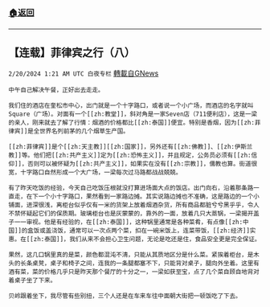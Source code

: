 ###  [:house:返回](README.md)
---


## 【连载】菲律宾之行（八）
`2/20/2024 1:21 AM UTC 白夜专栏` [轉載自GNews](https://gnews.org/articles/2324042)




    中午自己解决午餐，正好出去走走。

    我们住的酒店在奎松市中心，出门就是一个十字路口，或者说一个小广场，而酒店的名字就叫Square（广场）。对面有一个[[zh:教堂]]，斜对角是一家Seven店（711便利店），这是一梁的亲人，刚来就去了解了行情：烟酒的价格都比[[zh:泰国]]便宜。特别是香烟，因为[[zh:菲律宾]]是全世界名列前茅的几个烟草生产国。

    [[zh:菲律宾]]是个[[zh:天主教]][[zh:国家]]，另外还有[[zh:佛教]]、[[zh:伊斯兰教]]等。他们把[[zh:共产主义]]定为[[zh:恐怖主义]]，并且规定，公务员必须有[[zh:信仰]]，否则可以被怀疑为[[zh:共产主义]]，如果实在没有[[zh:宗教]]，儒教也算。街道很宽，十字路口自然形成一个大广场，一梁每次过马路都战战兢兢。

    有了昨天吃饭的经验，今天自己吃饭压根就没打算进场面大点的饭店。出门向右，沿着那条路一直走，在下一个小十字路口，果然看到一家路边摊。其实说路边摊也不准确，这是路边的一个小铺面，进深很浅，离柜台似乎仅有一米的货架上放着烟酒杂货，所有商品都脏兮兮黑乎乎，令人不禁怀疑起它们的保质期。玻璃柜台也是灰蒙蒙的，靠外的一面，放着几只大蒸锅，一梁揭开盖子一一审视。他是有经验的，在[[zh:泰国]]，这种锅里通常是各种菜肴，有点像[[zh:中国]]的盒饭或盖浇饭，通常可以一次点两个菜，扣在一碗米饭上，连菜带饭，[[zh:经济]]实惠。在[[zh:泰国]]，我们从来不会担心卫生问题，无论是吃还是住，食品安全更是完全保证。

    果然，这几口锅里真的是菜，颜色都混沌不清，只能从其质地区分是什么菜。紧挨着柜台，是木头的长条桌凳，桌子和椅子之间，连我的一条腿都塞不下，只能背对桌子，腿向外坐着。这里有酒有菜，菜的价格几乎只是昨天那个餐厅的十分之一，一梁如获至宝，点了几个菜自顾自地背对着桌子坐了下来。

    贝岭跟着坐下，我尽管有些别扭，三个人还是在车来车往中面朝大街把一顿饭吃了下去。
